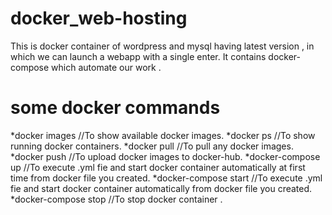 # docker_web-hosting

This is docker container of wordpress and mysql having latest version , in which we can launch a webapp with a single enter. It contains docker-compose which automate our work .
# some docker commands
 *docker images   //To show available docker images.
 *docker ps       //To show running docker containers.
 *docker pull     //To pull any docker images.
 *docker push     //To upload docker images to docker-hub.
 *docker-compose up     //To execute .yml fie and start docker container automatically at first time from docker file you created.
 *docker-compose start   //To execute .yml fie and start docker container automatically from docker file you created.
 *docker-compose stop    //To stop docker container .

